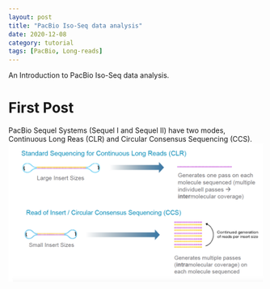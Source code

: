 ```yaml
---
layout: post
title: "PacBio Iso-Seq data analysis"
date: 2020-12-08
category: tutorial
tags: [PacBio, Long-reads]
---
```


An Introduction to PacBio Iso-Seq data analysis.

<!--more-->

# First Post

PacBio Sequel Systems (Sequel I and Sequel II) have two modes, Continuous Long Reas (CLR) and Circular Consensus Sequencing (CCS).
![center](/figures/2020-12-08-PacBio-Iso-Seq-Data-Analysis/CLR_CCS.png) 
